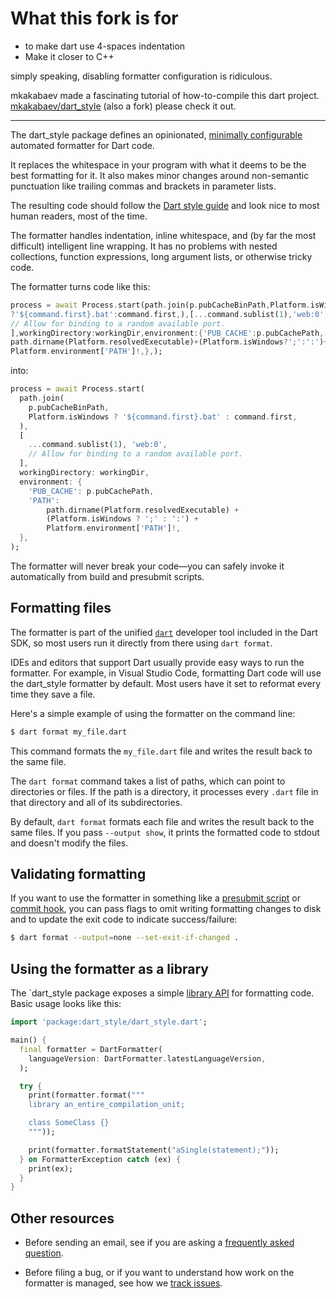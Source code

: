 # What this fork is for
- to make dart use 4-spaces indentation
- Make it closer to C++

simply speaking, disabling formatter configuration is ridiculous.

mkakabaev made a fascinating tutorial of how-to-compile this dart project. [mkakabaev/dart_style](https://github.com/mkakabaev/dart_style?tab=readme-ov-file) (also a fork) please check it out.

---

The dart_style package defines an opinionated, [minimally configurable][config]
automated formatter for Dart code.

[config]: https://github.com/dart-lang/dart_style/wiki/Configuration

It replaces the whitespace in your program with what it deems to be the
best formatting for it. It also makes minor changes around non-semantic
punctuation like trailing commas and brackets in parameter lists.

The resulting code should follow the [Dart style guide][] and look nice to most
human readers, most of the time.

[dart style guide]: https://dart.dev/guides/language/effective-dart/style

The formatter handles indentation, inline whitespace, and (by far the most
difficult) intelligent line wrapping. It has no problems with nested
collections, function expressions, long argument lists, or otherwise tricky
code.

The formatter turns code like this:

```dart
process = await Process.start(path.join(p.pubCacheBinPath,Platform.isWindows
?'${command.first}.bat':command.first,),[...command.sublist(1),'web:0',
// Allow for binding to a random available port.
],workingDirectory:workingDir,environment:{'PUB_CACHE':p.pubCachePath,'PATH':
path.dirname(Platform.resolvedExecutable)+(Platform.isWindows?';':':')+
Platform.environment['PATH']!,},);
```

into:

```dart
process = await Process.start(
  path.join(
    p.pubCacheBinPath,
    Platform.isWindows ? '${command.first}.bat' : command.first,
  ),
  [
    ...command.sublist(1), 'web:0',
    // Allow for binding to a random available port.
  ],
  workingDirectory: workingDir,
  environment: {
    'PUB_CACHE': p.pubCachePath,
    'PATH':
        path.dirname(Platform.resolvedExecutable) +
        (Platform.isWindows ? ';' : ':') +
        Platform.environment['PATH']!,
  },
);
```

The formatter will never break your code&mdash;you can safely invoke it
automatically from build and presubmit scripts.

## Formatting files

The formatter is part of the unified [`dart`][] developer tool included in the
Dart SDK, so most users run it directly from there using `dart format`.

[`dart`]: https://dart.dev/tools/dart-tool

IDEs and editors that support Dart usually provide easy ways to run the
formatter. For example, in Visual Studio Code, formatting Dart code will use
the dart_style formatter by default. Most users have it set to reformat every
time they save a file.

Here's a simple example of using the formatter on the command line:

```sh
$ dart format my_file.dart
```

This command formats the `my_file.dart` file and writes the result back to the
same file.

The `dart format` command takes a list of paths, which can point to directories
or files. If the path is a directory, it processes every `.dart` file in that
directory and all of its subdirectories.

By default, `dart format` formats each file and writes the result back to the
same files. If you pass `--output show`, it prints the formatted code to stdout
and doesn't modify the files.

## Validating formatting

If you want to use the formatter in something like a [presubmit script][] or
[commit hook][], you can pass flags to omit writing formatting changes to disk
and to update the exit code to indicate success/failure:

```sh
$ dart format --output=none --set-exit-if-changed .
```

[presubmit script]: https://www.chromium.org/developers/how-tos/depottools/presubmit-scripts
[commit hook]: https://git-scm.com/book/en/v2/Customizing-Git-Git-Hooks

## Using the formatter as a library

The `dart_style package exposes a simple [library API][] for formatting code.
Basic usage looks like this:

[library api]: https://pub.dev/documentation/dart_style/latest/

```dart
import 'package:dart_style/dart_style.dart';

main() {
  final formatter = DartFormatter(
    languageVersion: DartFormatter.latestLanguageVersion,
  );

  try {
    print(formatter.format("""
    library an_entire_compilation_unit;

    class SomeClass {}
    """));

    print(formatter.formatStatement("aSingle(statement);"));
  } on FormatterException catch (ex) {
    print(ex);
  }
}
```

## Other resources

* Before sending an email, see if you are asking a
  [frequently asked question][faq].

* Before filing a bug, or if you want to understand how work on the
  formatter is managed, see how we [track issues][].

[faq]: https://github.com/dart-lang/dart_style/wiki/FAQ
[track issues]: https://github.com/dart-lang/dart_style/wiki/Tracking-issues
